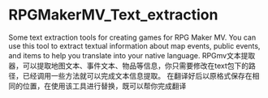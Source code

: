 # RPGMakerMV_Text_extraction
Some text extraction tools for creating games for RPG Maker MV. You can use this tool to extract textual information about map events, public events, and items to help you translate into your native language.
RPGmv文本提取器，可以提取地图文本、事件文本、物品等信息，你只需要修改在text包下的路径，已经调用一些方法就可以完成文本信息提取。
在翻译好后以原格式保存在相同的位置，在使用该工具进行替换，既可以帮你完成翻译
